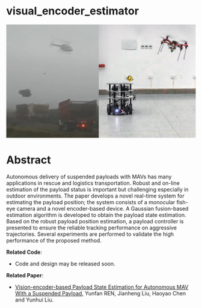# visual_encoder_estimator

![image-20210829182057704](README.assets/image-20210829182057704.png)

# Abstract

Autonomous delivery of suspended payloads with MAVs has many applications in rescue and logistics transportation. Robust and on-line estimation of the payload status is important but challenging especially in outdoor environments. The paper develops a novel real-time system for estimating the payload position; the system consists of a monocular fish-eye camera and a novel encoder-based device. A Gaussian fusion-based estimation algorithm is developed to obtain the payload state estimation. Based on the robust payload position estimation, a payload controller is presented to ensure the reliable tracking performance on aggressive trajectories. Several experiments are performed to validate the high performance of the proposed method.

**Related Code**:

* Code and design may be released soon.

**Related Paper**:

* [Vision-encoder-based Payload State Estimation for Autonomous MAV
  With a Suspended Payload](./paper/ren2021.pdf), Yunfan REN, Jianheng Liu, Haoyao Chen and Yunhui Liu.

